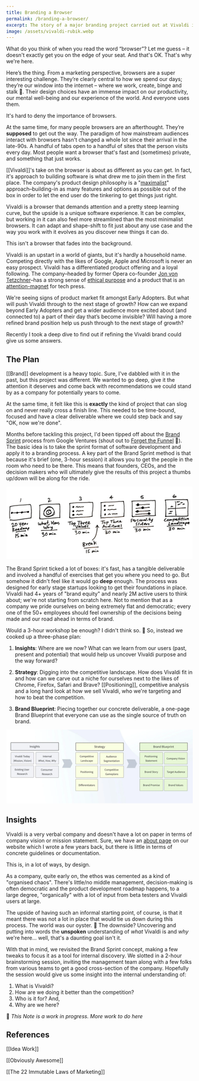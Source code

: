 ```yaml
---
title: Branding a Browser
permalink: /branding-a-browser/
excerpt: The story of a major branding project carried out at Vivaldi in 2020 to explore the question – can a refreshed brand drive new growth?
image: /assets/vivaldi-rubik.webp
---
```


What do you think of when you read the word “browser”? Let me guess – it doesn't exactly get you on the edge of your seat. And that's OK. That's why we're here.

Here’s the thing. From a marketing perspective, browsers are a super interesting challenge. They’re clearly central to how we spend our days; they’re our window into the internet – where we work, create, binge and stalk 👀. Their design choices have an immense impact on our productivity, our mental well-being and our experience of the world. And everyone uses them.

It's hard to deny the importance of browsers.

At the same time, for many people browsers are an afterthought. They’re __supposed__ to get out the way. The paradigm of how mainstream audiences interact with browsers hasn't changed a whole lot since their arrival in the late-90s. A handful of tabs open to a handful of sites that the person visits every day. Most people want a browser that's fast and (sometimes) private, and something that just works.

[[Vivaldi]]'s take on the browser is about as different as you can get. In fact, it's approach to building software is what drew me to join them in the first place. The company's product design philosophy is a "[maximalist](https://en.wikipedia.org/wiki/Maximalism)" approach–building-in as many features and options as possible out of the box in order to let the end user do the tinkering to get things just right.

Vivaldi is a browser that demands attention and a pretty steep learning curve, but the upside is a unique software experience. It can be complex, but working in it can also feel more streamlined than the most minimalist browsers. It can adapt and shape-shift to fit just about any use case and the way you work with it evolves as you discover new things it can do.

This isn't a browser that fades into the background.

Vivaldi is an upstart in a world of giants, but it's hardly a household name. Competing directly with the likes of Google, Apple and Microsoft is never an easy prospect. Vivaldi has a differentiated product offering and a loyal following. The company–headed by former Opera co-founder [Jon von Tetzchner](https://twitter.com/jonsvt)–has a strong sense of [ethical purpose](https://whereby.com/blog/stories/the-challenges-facing-ethical-tech-companies) and a product that is an [attention-magnet](https://vivaldi.com/press-coverage/) for tech press.

We're seeing signs of product market fit amongst Early Adopters. But what will push Vivaldi through to the next stage of growth? How can we expand beyond Early Adopters and get a wider audience more excited about (and connected to) a part of their day that’s become invisible? Will having a more refined brand position help us push through to the next stage of growth?

Recently I took a deep dive to find out if refining the Vivaldi brand could give us some answers.

## The Plan

[[Brand]] development is a heavy topic. Sure, I've dabbled with it in the past, but this project was different. We wanted to go deep, give it the attention it deserves and come back with recommendations we could stand by as a company for potentially years to come.

At the same time, it felt like this is __exactly__ the kind of project that can slog on and never really cross a finish line. This needed to be time-bound, focused and have a clear deliverable where we could step back and say "OK, now we're done".

Months before tackling this project, I'd been tipped off about the [Brand Sprint](https://library.gv.com/the-three-hour-brand-sprint-3ccabf4b768a) process from Google Ventures (shout out to [Forget the Funnel](https://www.forgetthefunnel.com) 🙌). The basic idea is to take the sprint format of software development and apply it to a branding process. A key part of the Brand Sprint method is that because it's brief (one, 3-hour session) it allows you to get the people in the room who need to be there. This means that founders, CEOs, and the decision makers who will ultimately give the results of this project a thumbs up/down will be along for the ride.

<img loading="lazy" decoding="async" src="/assets/brand-sprint-plan.webp" alt="brand sprint plan">

The Brand Sprint ticked a lot of boxes: it's fast, has a tangible deliverable and involved a handful of exercises that get you where you need to go. But somehow it didn't feel like it would go **deep** enough. The process was designed for early stage startups looking to get their foundations in place. Vivaldi had 4+ years of "brand equity" and nearly 2M active users to think about; we're not starting from scratch here. Not to mention that as a company we pride ourselves on being extremely flat and democratic; every one of the 50+ employees should feel ownership of the decisions being made and our road ahead in terms of brand.

Would a 3-hour workshop be enough? I didn't think so. 😬 So, instead we cooked up a three-phase plan:


1. **Insights**: Where are we now? What can we learn from our users (past, present and potential) that would help us uncover Vivaldi purpose and the way forward?

2. **Strategy**: Digging into the competitive landscape. How does Vivaldi fit in and how can we carve out a niche for ourselves next to the likes of Chrome, Firefox, Safari and Brave? [[Positioning]], competitive analysis and a long hard look at how we sell Vivaldi, who we're targeting and how to beat the competition.

3. **Brand Blueprint**: Piecing together our concrete deliverable, a one-page Brand Blueprint that everyone can use as the single source of truth on brand.

<img loading="lazy" decoding="async" src="/assets/brand-development-plan.webp" alt="Branding a browser - the process">    

## Insights

Vivaldi is a very verbal company and doesn't have a lot on paper in terms of company vision or mission statement. Sure, we have an [about page](https://vivaldi.com/company/) on our website which I wrote a few years back, but there is little in terms of concrete guidelines or documentation. 

This is, in a lot of ways, by design. 

As a company, quite early on, the ethos was cemented as a kind of "organised chaos". There's little/no middle management, decision-making is often democratic and the product development roadmap happens, to a large degree, "organically" with a lot of input from beta testers and Vivaldi users at large.

The upside of having such an informal starting point, of course, is that it meant there was not a lot in place that would tie us down during this process. The world was our oyster. 🌈 The downside? Uncovering and putting into words the __unspoken__ understanding of *what* Vivaldi is and *why* we're here... well, that's a daunting goal isn't it.

With that in mind, we revisited the Brand Sprint concept, making a few tweaks to focus it as a tool for internal discovery. We slotted in a 2-hour brainstorming session, inviting the management team along with a few folks from various teams to get a good cross-section of the company. Hopefully the session would give us some insight into the internal understanding of: 

1. What is Vivaldi?
2. How are we doing it better than the competition? 
3. Who is it for? And, 
4. Why are we here?


🚧 _This Note is a work in progress. More work to do here_


## References

[[Idea Work]]

[[Obviously Awesome]]

[[The 22 Immutable Laws of Marketing]]
